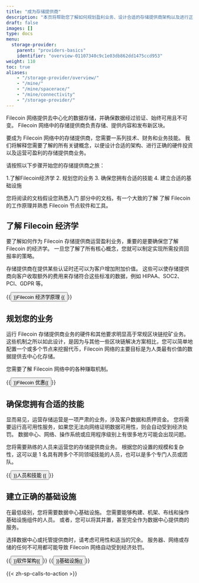```yaml
---
title: "成为存储提供商"
description: "本页将帮助您了解如何规划盈利业务、设计合适的存储提供商架构以及进行正确的硬件投资。"
draft: false
images: []
type: docs
menu:
  storage-provider:
    parent: "providers-basics"
    identifier: "overview-01107340c9c1e03db862dd1475ccd953"
weight: 110
toc: true
aliases:
    - "/storage-provider/overview/"
    - "/mine/"
    - "/mine/spacerace/"
    - "/mine/connectivity"
    - "/storage-provider/"
---
```


Filecoin 网络提供去中心化的数据存储，并确保数据经过验证、始终可用且不可变。 Filecoin 网络中的存储提供商负责存储、提供内容和发布新区块。

要成为 Filecoin 网络中的存储提供商，您需要一系列技术、财务和业务技能。 我们将解释您需要了解的所有关键概念，以便设计合适的架构、进行正确的硬件投资以及运营可盈利的存储提供商业务。

请按照以下步骤开始您的存储提供商之旅：

1.了解Filecoin经济学
2. 规划您的业务
3. 确保您拥有合适的技能
4. 建立合适的基础设施

您将阅读的文档假设您熟悉入门 部分中的文档，有一个大致的了解 了解 Filecoin 的工作原理并熟悉 Filecoin 节点软件和工具。

## 了解 Filecoin 经济学

要了解如何作为 Filecoin 存储提供商运营盈利业务，重要的是要确保您了解 Filecoin 的经济学。 一旦您了解了所有核心概念，您就可以制定实现所需投资回报率的策略。

存储提供商在提供某些认证时还可以为客户增加附加价值。 这些可以使存储提供商向客户收取额外的费用来存储符合这些标准的数据，例如 HIPAA、SOC2、PCI、GDPR 等。

{{<button url="https://docs.filecoin.io/storage-provider/filecoin-economics/storage-proving/">}}Filecoin 经济学原理 {{</button>}}

## 规划您的业务

运行 Filecoin 存储提供商业务的硬件和其他要求明显高于常规区块链挖矿业务。 这些机制之所以如此设计，是因为与其他一些区块链解决方案相比，您可以简单地配置一个或多个节点来挖掘代币，Filecoin 网络的主要目标是为人类最有价值的数据提供去中心化存储。

您需要了解 Filecoin 网络中的各种赚取机制。

{{<button url="https://docs.filecoin.io/storage-provider/filecoin-deals/storage-deals/">}}Filecoin 优惠{{</button>}}

## 确保您拥有合适的技能

显而易见，运营存储运营是一项严肃的业务，涉及客户数据和质押资金。 您将需要运行高可用性服务，如果您无法向网络证明数据可用性，则会自动受到经济处罚。 数据中心、网络、操作系统或应用程序级别上有很多地方可能会出现问题。

您将需要熟练的人员来运营您的存储提供商业务。 根据您的设置的规模和复杂性，这可以是 1 名具有跨多个不同领域技能的人员，也可以是多个专门人员或团队。

{{<button url="https://docs.filecoin.io/storage-provider/skills/linux/">}}人员和技能 {{</button>}}

## 建立正确的基础设施

在最低级别，您将需要数据中心基础设施。 您需要能够构建、机架、布线和操作基础设施组件的人员。 或者，您可以将其并置，甚至完全作为数据中心提供商的服务。

选择数据中心或托管提供商时，请考虑可用性和适当的冗余。 服务器、网络或存储的任何不可用都可能导致 Filecoin 网络自动受到经济处罚。

{{<button url="https://docs.filecoin.io/storage-provider/architecture/lotus-components/">}}软件架构{{</button>}} {{<button url="https ://docs.filecoin.io/storage-provider/skills/storage/">}}基础设施{{</button>}}

{{< zh-sp-calls-to-action >}}
